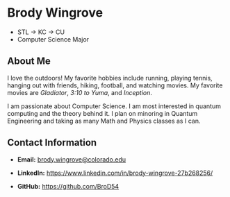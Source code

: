 # Brody Wingrove

- STL -> KC -> CU
- Computer Science Major

## About Me

I love the outdoors! My favorite hobbies include running, playing tennis, hanging out with friends, hiking, football, and watching movies. My favorite movies are _Gladiator_, _3:10 to Yuma_, and _Inception_.

I am passionate about Computer Science. I am most interested in quantum computing and the theory behind it. I plan on minoring in Quantum Engineering and taking as many Math and Physics classes as I can.

## Contact Information

- **Email:** brody.wingrove@colorado.edu

- **LinkedIn:** https://www.linkedin.com/in/brody-wingrove-27b268256/

- **GitHub:** https://github.com/BroD54
